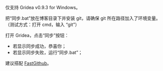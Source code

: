 仅支持 Gridea v0.9.3 for Windows。

把“同步.bat”放在博客目录下并安装 git，请确保 git 所在路径加入了环境变量。（测试方式：打开 cmd，输入 “git”）

打开 Gridea，点击“同步”按钮：

- 若显示同步成功，恭喜你；
- 若显示同步失败，运行“同步.bat”；

建议搭配 [FastGithub](https://github.com/dotnetcore/FastGithub)。
